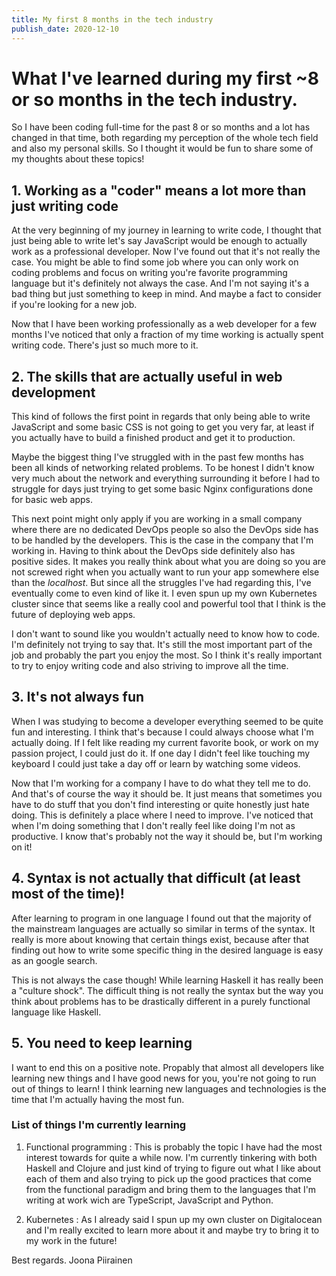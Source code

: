 ```yaml
---
title: My first 8 months in the tech industry
publish_date: 2020-12-10
---
```


# What I've learned during my first ~8 or so months in the tech industry.

So I have been coding full-time for the past 8 or so months and a lot has
changed in that time, both regarding my perception of the whole tech field and
also my personal skills. So I thought it would be fun to share some of my
thoughts about these topics!

## 1. Working as a "coder" means a lot more than just writing code

At the very beginning of my journey in learning to write code, I thought that
just being able to write let's say JavaScript would be enough to actually work
as a professional developer. Now I've found out that it's not really the case.
You might be able to find some job where you can only work on coding problems
and focus on writing you're favorite programming language but it's definitely
not always the case. And I'm not saying it's a bad thing but just something to
keep in mind. And maybe a fact to consider if you're looking for a new job.

Now that I have been working professionally as a web developer for a few months
I've noticed that only a fraction of my time working is actually spent writing
code. There's just so much more to it.

## 2. The skills that are actually useful in web development

This kind of follows the first point in regards that only being able to write
JavaScript and some basic CSS is not going to get you very far, at least if you
actually have to build a finished product and get it to production.

Maybe the biggest thing I've struggled with in the past few months has been all
kinds of networking related problems. To be honest I didn't know very much about
the network and everything surrounding it before I had to struggle for days just
trying to get some basic Nginx configurations done for basic web apps.

This next point might only apply if you are working in a small company where
there are no dedicated DevOps people so also the DevOps side has to be handled
by the developers. This is the case in the company that I'm working in. Having
to think about the DevOps side definitely also has positive sides. It makes you
really think about what you are doing so you are not screwed right when you
actually want to run your app somewhere else than the _localhost_. But since all
the struggles I've had regarding this, I've eventually come to even kind of like
it. I even spun up my own Kubernetes cluster since that seems like a really cool
and powerful tool that I think is the future of deploying web apps.

I don't want to sound like you wouldn't actually need to know how to code. I'm
definitely not trying to say that. It's still the most important part of the job
and probably the part you enjoy the most. So I think it's really important to
try to enjoy writing code and also striving to improve all the time.

## 3. It's not always fun

When I was studying to become a developer everything seemed to be quite fun and
interesting. I think that's because I could always choose what I'm actually
doing. If I felt like reading my current favorite book, or work on my passion
project, I could just do it. If one day I didn't feel like touching my keyboard
I could just take a day off or learn by watching some videos.

Now that I'm working for a company I have to do what they tell me to do. And
that's of course the way it should be. It just means that sometimes you have to
do stuff that you don't find interesting or quite honestly just hate doing. This
is definitely a place where I need to improve. I've noticed that when I'm doing
something that I don't really feel like doing I'm not as productive. I know
that's probably not the way it should be, but I'm working on it!

## 4. Syntax is not actually that difficult (at least most of the time)!

After learning to program in one language I found out that the majority of the
mainstream languages are actually so similar in terms of the syntax. It really
is more about knowing that certain things exist, because after that finding out
how to write some specific thing in the desired language is easy as an google
search.

This is not always the case though! While learning Haskell it has really been a
"culture shock". The difficult thing is not really the syntax but the way you
think about problems has to be drastically different in a purely functional
language like Haskell.

## 5. You need to keep learning

I want to end this on a positive note. Propably that almost all developers like
learning new things and I have good news for you, you're not going to run out of
things to learn! I think learning new languages and technologies is the time
that I'm actually having the most fun.

### List of things I'm currently learning

1. Functional programming : This is probably the topic I have had the most
   interest towards for quite a while now. I'm currently tinkering with both
   Haskell and Clojure and just kind of trying to figure out what I like about
   each of them and also trying to pick up the good practices that come from the
   functional paradigm and bring them to the languages that I'm writing at work
   wich are TypeScript, JavaScript and Python.

2. Kubernetes : As I already said I spun up my own cluster on Digitalocean and
   I'm really excited to learn more about it and maybe try to bring it to my
   work in the future!

Best regards. Joona Piirainen
